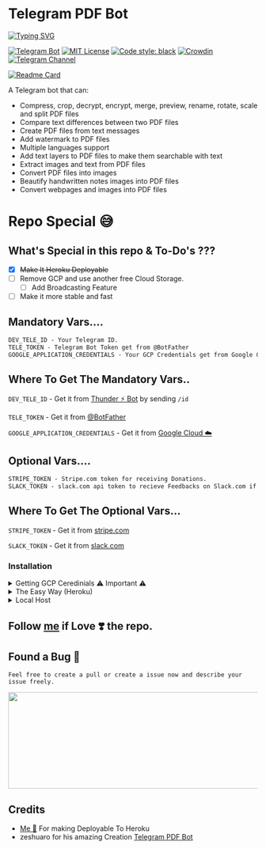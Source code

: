 # Telegram PDF Bot 

[![Typing SVG](https://mdtype.herokuapp.com?font=Righteous&color=253AF7&size=31&center=true&vCenter=true&width=500&height=38&lines=A+Powerful+Telegram+PDF+Bot.....+;Deployable+On+Heroku+%F0%9F%9A%80+....+;Repo+Modified+%E2%9C%85+By;%40MrBotDeveloper;Show+Your+%E2%9D%A4%EF%B8%8F;%E2%AD%90+the+repo;Follow+%40MrBotDeveloper+Now...+;For+More+%F0%9F%A5%B0)](https://github.com/MrBotDeveloper)

[![Telegram Bot](https://img.shields.io/badge/Telegram-Bot-blue.svg)](https://github.com/MrBotDeveloper/PDF-Bot)
[![MIT License](https://img.shields.io/github/license/MrBotDeveloper/telegram-pdf-bot.svg)](https://github.com/MrBotDeveloper/PDF-Bot/blob/master/LICENSE)
[![Code style: black](https://img.shields.io/badge/code%20style-black-000000.svg)](https://github.com/psf/black)
[![Crowdin](https://badges.crowdin.net/telegram-pdf-bot/localized.svg)](https://crowdin.com/project/telegram-pdf-bot)
[![Telegram Channel](https://img.shields.io/badge/Telegram-Channel-blue.svg)](https://t.me/NACBots)

[![Readme Card](https://github-readme-stats.vercel.app/api/pin/?username=MrBotDeveloper&repo=PDF-Bot&theme=flag-india)](https://github.com/MrBotDeveloper/PDF-Bot)


A Telegram bot that can:

- Compress, crop, decrypt, encrypt, merge, preview, rename, rotate, scale and split PDF files
- Compare text differences between two PDF files
- Create PDF files from text messages
- Add watermark to PDF files 
- Multiple languages support
- Add text layers to PDF files to make them searchable with text
- Extract images and text from PDF files
- Convert PDF files into images
- Beautify handwritten notes images into PDF files
- Convert webpages and images into PDF files

# Repo Special 😅
## What's Special in this repo & To-Do's ???

- [x] ~~Make It Heroku Deployable~~
- [ ] Remove GCP and use another free Cloud Storage.
  - [ ] Add Broadcasting Feature
- [ ] Make it more stable and fast

## Mandatory Vars....

```vars.html
DEV_TELE_ID - Your Telegram ID.
TELE_TOKEN - Telegram Bot Token get from @BotFather
GOOGLE_APPLICATION_CREDENTIALS - Your GCP Credentials get from Google Cloud 
```

## Where To Get The Mandatory Vars..

```DEV_TELE_ID``` - Get it from [Thunder ⚡ Bot](https://t.me/Thunder_GMBot) by sending ```/id```

```TELE_TOKEN``` - Get it from [@BotFather](https://t.me/BotFather)

```GOOGLE_APPLICATION_CREDENTIALS``` - Get it from [Google Cloud ☁️](https://console.cloud.google.com/freetrial)

## Optional Vars....

```vars.txt
STRIPE_TOKEN - Stripe.com token for receiving Donations.
SLACK_TOKEN - slack.com api token to recieve Feedbacks on Slack.com if not entered you will recieve in your Telegram 
```

## Where To Get The Optional Vars...

```STRIPE_TOKEN``` - Get it from [stripe.com](https://stripe.com)

```SLACK_TOKEN``` - Get it from [slack.com](https://api.slack.com/tokens)

### Installation

<details>
  <summary> Getting GCP Ceredinials ⚠️ Important ⚠️ </summary>

## Getting Started

These instructions will get you a copy of the project up and running on your local machine for development and testing purposes

### Setup Database

The bot uses [Datastore](https://cloud.google.com/datastore) on Google Cloud Platform (GCP). Create a new project on GCP and enabble Datastore in the project. Install the [gcloud CLI](https://cloud.google.com/sdk/) and run `gcloud init` to initialise it with your project.

### Follow [me](https://github.com/MrBotDeveloper) if Love ❣️ the repo.

</details>
<details>
<summary> The Easy Way (Heroku) </summary>

## Follow these steps for a successful deployment.....
  - Star ⭐ the repo 😅 and import it as Private.
  - Upload your GCP Credentials in the root directory with name `GCP_FILE.json`
  - Click on the Below Deploy Button ✅

[![Deploy](https://www.herokucdn.com/deploy/button.svg)](https://heroku.com/deploy?template=https://github.com/MrBotDeveloper/PDF-Bot/tree/master)
  
  - Enter the Ceredinials and Click in deploy.
  - After Deployment Completed Click on Manage App & Turn on the Dynos....
  - Booyah!! Your PDF Bot is successfully started.
  - Enjoy the Bot 🥳.
## Deploy using GitHub Workflows.....
  - Star ⭐ the repo 😅 and import it as Private.
  - Upload your GCP Credentials in the root directory with name `GCP_FILE.json`
  - Go to Project->Settings->Secrets and Click *New repository secret* and Add All the following Vars as the Repository Secrets.
  
  ```HEROKU_API_KEY```: Your Heroku Account API 
  
  ```HEROKU_APP_NAME``` : Heroku App Name 
  
  ```HEROKU_EMAIL``` : Your Heroku Email 📨 Id 
  
  ```DEV_TELE_ID``` : Your Telegram ID.

  ```TELE_TOKEN``` : Telegram Bot Token get from @BotFather

  ```GOOGLE_APPLICATION_CREDENTIALS``` : Your GCP Credentials get from Google Cloud

  - Go To The Actions Tab and Choose ```Manually Deploy To Heroku``` and click on run workflow.

### Follow [me](https://github.com/MrBotDeveloper) if Love ❣️ the repo.
  

</details>

<details>
<summary> Local Host </summary>

### OS Requirements

Ubuntu

```sh
apt-get install poppler-utils libcairo2 libpango-1.0-0 libpangocairo-1.0-0 libgdk-pixbuf2.0-0 libffi-dev shared-mime-info
```

macOS
```sh
brew install libxml2 libxslt poppler cairo pango gdk-pixbuf libffi
```

### Setup Virtual Environment

Create a virtual environment with the following command:

```sh
virtualenv venv
source venv/bin/activate
```

### Bot Requirements

Run the following command to install the required packages:

```sh
pip install -r requirements.txt
```

### Compile the translation files

Run the following command to compile all the translation files:

```sh
pybabel compile -D pdf_bot -d locale/
```

### Setup Your Environment Variables

Copy the `.env` example file and edit the variables within the file:

```sh
cp .env.example .env
```

### Running The Bot

You can then start the bot with the following command:

```bash
python bot.py
```

### Follow [me](https://github.com/MrBotDeveloper) if Love ❣️ the repo.

</details>


## Follow [me](https://github.com/MrBotDeveloper) if Love ❣️ the repo.

## Found a Bug 🐛

```Feel free to create a pull or create a issue now and describe your issue freely.```

<p align="center">
  <a href="https://github.com/MrBotDeveloper/PDF-Bot">
     <img src="https://github.com/MrBotDeveloper/PDF-Bot/blob/master/pdf-bot.metrics.svg"width="600" height="195">
  </a>
</p>

## Credits 

- [Me 🥰](https://github.com/MrBotDeveloper) For making Deployable To Heroku
- zeshuaro for his amazing Creation [Telegram PDF Bot](https://github.com/zeshuaro/telegram-pdf-bot)
